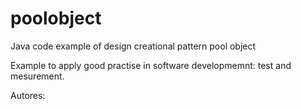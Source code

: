 poolobject
==========

Java code example of  design creational pattern pool object

Example to apply good practise in software developmemnt: test and mesurement.

Autores:
